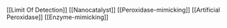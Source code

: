 [[Limit Of Detection]]
[[Nanocatalyst]]
[[Peroxidase-mimicking]]
[[Artificial Peroxidase]]
[[Enzyme-mimicking]]
